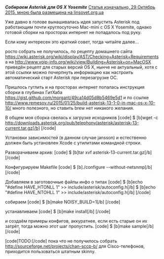 ***Собираем Asterisk для OS X Yosemite*** [Статья изначально, 29 Октябрь 2015, мною была размещена на linsovet.org.ua](http://linsovet.org.ua/build-asterisk-for-os-x-yosemite)

Уже давно в голове вынашивалась идея запустить Asterisk под работающим почти круглосуточно Mac-mini с OS X Yosemite, однако готовой сборки на просторах интернет не попадалось под руку.

Если кому интересен это краткий совет, тогда читайте далее...

росто собрать не получилось, по рецепту домашнего сайта https://wiki.asterisk.org/wiki/display/AST/Checking+Asterisk+Requirements
а на http://www.voip-info.org/wiki/view/Building+Asterisk+on+MacOSX приведён рецепт для старых версий OS X, нынче не актуальный, хотя с этой ссылки можно почерпнуть информацию как настроить автоматический старт Asterisk при перезагрузке ОС.

Пришлось гуглить и на просторах интернет попалась инструкция сборки в глубинах ГитХаба https://gist.github.com/morgant/49ca14d05d8b5469e5d1 и по ссылке http://www.remesov.ru/2015/01/25/build-asterisk-13-1-0-in-mac-os-x-10-10/ много полезного, но ставить brew нет никакого желания.

В общем моя сборка свелась к загрузке исходников
[code]
$ [b]wget -c http://downloads.asterisk.org/pub/telephony/asterisk/asterisk-13-current.tar.gz[/b]
[/code]

Установки зависимостей (в данном случае jansson) и естественно должен быть установлен Xcode с утилитами командной строки.

Разворачиваем архив:
[code]
$ [b]tar xvf asterisk-13-current.tar.gz[/b]
[/code]

Конфигурируем Makefile
[code]
$ [b]./configure --without-netsnmp[/b]
[/code]

Добавляем в заготовочные файлы инфо о типах
[code]
$ [b]echo "#define HAVE_HTONLL 1" >> include/asterisk/autoconfig.h[/b]
$ [b]echo "#define HAVE_NTOHLL 1" >> include/asterisk/autoconfig.h[/b]
[/code]

собираем 
[code]
$ [b]make NOISY_BUILD=1[/b]
[/code]

устанавливаем
[code]
$ [b]make install[/b]
[/code]

и создаём примеры конфигов, аккуратнее, если есть старые он их затрёт, тогда можно этот шаг пропустить.
[code]
$ [b]make sample[/b]
[/code]

[code]TODO:[/code] пока что не получилось собрать http://sourceforge.net/projects/chan-sccp-b/ для Cisco-телефонов, приходится пользоваться штатным skinny.
